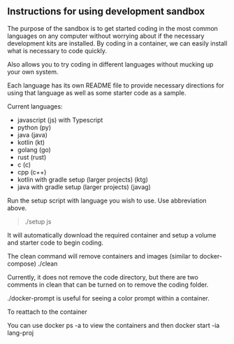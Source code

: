 ## Instructions for using development sandbox

The purpose of the sandbox is to get started coding in the most common languages
on any computer without worrying about if the necessary development kits are
installed.  By coding in a container, we can easily install what is necessary to
code quickly. 

Also allows you to try coding in different languages without mucking up your own
system.

Each language has its own README file to provide necessary directions for using
that language as well as some starter code as a sample.

Current languages: 
* javascript (js) with Typescript
* python (py)
* java (java)
* kotlin (kt)
* golang (go)
* rust (rust)
* c (c) 
* cpp (c++)
* kotlin with gradle setup (larger projects) (ktg)
* java with gradle setup (larger projects) (javag)

Run the setup script with language you wish to use.  Use abbreviation above.

>  ./setup js

It will automatically download the required container and setup a volume and
starter code to begin coding.

The clean command will remove containers and images (similar to docker-compose)
  ./clean

Currently, it does not remove the code directory, but there are two comments in
clean that can be turned on to remove the coding folder.

  ./docker-prompt is useful for seeing a color prompt within a container.

To reattach to the container

You can use docker ps -a to view the containers and then docker start -ia
lang-proj
